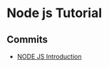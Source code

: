 
# Node js Tutorial

## Commits

- [NODE JS Introduction](https://github.com/sabariganesan/NODE-JS-JULY/commit/8bc798bcf2b5593d565a43bfdf47893c4f24e443)

